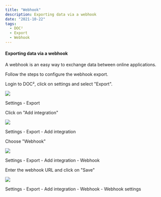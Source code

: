 ```yaml
---
title: "Webhook"
description: Exporting data via a webhook
date: "2021-10-22"
tags:
  - DOC²
  - Export
  - Webhook
---
```


#### Exporting data via a webhook

A webhook is an easy way to exchange data between online applications.  

Follow the steps to configure the webhook export.

Login to DOC², click on settings and select "Export".

![](/_images/doc2/image-1-1024x695.png)

Settings - Export

Click on "Add integration"

![](/_images/doc2/image-7-1024x751.png)

Settings - Export - Add integration

Choose "Webhook"

![](/_images/doc2/image-10-1024x344.png)

Settings - Export - Add integration - Webhook

Enter the webhook URL and click on "Save"

![](/_images/doc2/image-11-1024x350.png)

Settings - Export - Add integration - Webhook - Webhook settings
